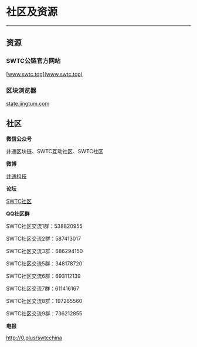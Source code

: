 # 社区及资源

***

## 资源

### SWTC公链官方网站

[www.swtc.top](www.swtc.top)

### 区块浏览器

[state.jingtum.com](state.jingtum.com)

## 社区

**微信公众号**

井通区块链、SWTC互动社区、SWTC社区

**微博**

[井通科技](https://weibo.com/u/6414971279)

**论坛**

[SWTC社区](http://bbswtc.com)

**QQ社区群**

SWTC社区交流1群：538820955

SWTC社区交流2群：587413017 

SWTC社区交流3群：686294150 

SWTC社区交流5群：348178720 

SWTC社区交流6群：693112139 

SWTC社区交流7群：611416167 

SWTC社区交流8群：197265560 

SWTC社区交流9群：736212855

**电报**

http://0.plus/swtcchina


